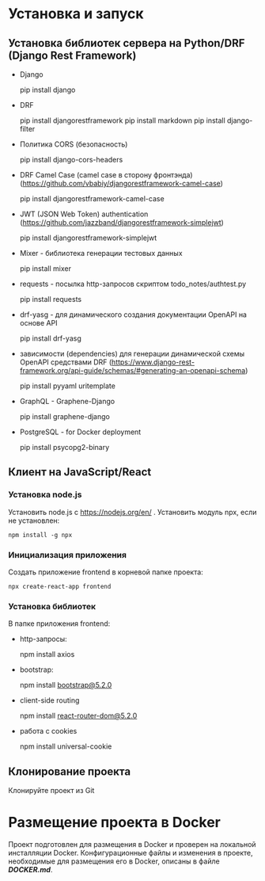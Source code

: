 # Установка и запуск

## Установка библиотек сервера на Python/DRF (Django Rest Framework)
- Django


    pip install django

- DRF


    pip install djangorestframework
    pip install markdown
    pip install django-filter

- Политика CORS (безопасность)


    pip install django-cors-headers

- DRF Camel Case (camel case в сторону фронтэнда) (https://github.com/vbabiy/djangorestframework-camel-case)


    pip install djangorestframework-camel-case

- JWT (JSON Web Token) authentication (https://github.com/jazzband/djangorestframework-simplejwt)


    pip install djangorestframework-simplejwt

- Mixer - библиотека генерации тестовых данных


    pip install mixer

- requests - посылка http-запросов скриптом todo_notes/authtest.py


    pip install requests

- drf-yasg - для динамического создания документации OpenAPI на основе API


    pip install drf-yasg

- зависимости (dependencies) для генерации динамической схемы OpenAPI средствами DRF
  (https://www.django-rest-framework.org/api-guide/schemas/#generating-an-openapi-schema)


    pip install pyyaml uritemplate

- GraphQL - Graphene-Django


    pip install graphene-django

- PostgreSQL - for Docker deployment


    pip install psycopg2-binary

## Клиент на JavaScript/React
### Установка node.js 
Установить node.js с https://nodejs.org/en/ .
Установить модуль npx, если не установлен:

    npm install -g npx
### Инициализация приложения
Создать приложение frontend в корневой папке проекта:

    npx create-react-app frontend
### Установка библиотек
В папке приложения frontend:
- http-запросы:


    npm install axios

- bootstrap:


    npm install bootstrap@5.2.0

- client-side routing


    npm install react-router-dom@5.2.0

- работа с cookies


    npm install universal-cookie

## Клонирование проекта
Клонируйте проект из Git 

# Размещение проекта в Docker

Проект подготовлен для размещения в Docker и проверен на локальной инсталляции Docker.
Конфигурационные файлы и изменения в проекте, необходимые для размещения его в Docker,
описаны в файле **_DOCKER.md_**.